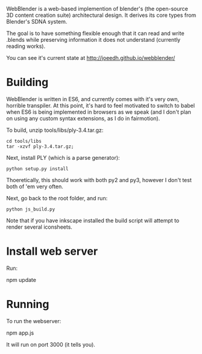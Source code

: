 WebBlender is a web-based implemention of blender's (the 
open-source 3D content creation suite) architectural
design.  It derives its core types from Blender's SDNA system.

The goal is to have something flexible enough that it can read
and write .blends while preserving information it does not 
understand (currently reading works).

You can see it's current state at http://joeedh.github.io/webblender/ 

# Building #

WebBlender is written in ES6, and currently comes with it's very own,
horrible transpiler.  At this point, it's hard to feel motivated to
switch to babel when ES6 is being implemented in browsers as we speak
(and I don't plan on using any custom syntax extensions, as I do in
fairmotion).

To build, unzip tools/libs/ply-3.4.tar.gz:

    cd tools/libs
    tar -xzvf ply-3.4.tar.gz;

Next, install PLY (which is a parse generator):

    python setup.py install

Thoeretically, this should work with both py2 and py3,
however I don't test both of 'em very often.

Next, go back to the root folder, and run:

    python js_build.py

Note that if you have inkscape installed the build script
will attempt to render several iconsheets.

# Install web server #
Run:

  npm update

# Running #
To run the webserver:

  npm app.js

It will run on port 3000 (it tells you).
